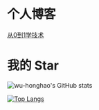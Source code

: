 # 个人博客

[从0到1学技术](https://www.hellozero.site) 

# 我的 Star
![wu-honghao's GitHub stats](https://github-readme-stats.vercel.app/api?username=wu-honghao&include_all_commits=true)

[![Top Langs](https://github-readme-stats.vercel.app/api/top-langs/?username=wu-honghao&layout=compact)](https://github.com/anuraghazra/github-readme-stats)


